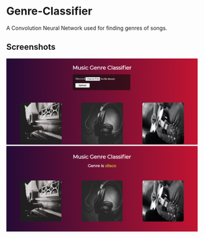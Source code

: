 # Genre-Classifier
A Convolution Neural Network used for finding genres of songs.

## Screenshots
![alt text](https://github.com/yashi4001/Genre-Classifier/blob/main/screenshots/Screenshot1.png)
![alt text](https://github.com/yashi4001/Genre-Classifier/blob/main/screenshots/Screenshot2.png)
